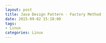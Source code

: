 ```yaml
---
layout: post
title: Java Design Pattern - Factory Method
date: 2015-09-02 15:10:00
tags:
- Linux
categories: Linux
---
```














